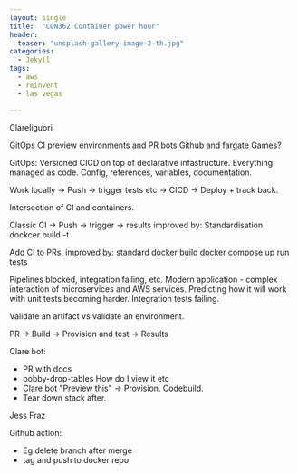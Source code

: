 ```yaml
---
layout: single
title:  "CON362 Container power hour"
header:
  teaser: "unsplash-gallery-image-2-th.jpg"
categories:
  - Jekyll
tags:
  - aws
  - reinvent
  - las vegas

---
```


Clareliguori


GitOps
CI preview environments and PR bots
Github and fargate
Games?

GitOps: Versioned CICD on top of declarative infastructure.
Everything managed as code. Config, references, variables, documentation.


Work locally -> Push -> trigger tests etc -> CICD -> Deploy + track back.

Intersection of CI and containers.

 Classic CI -> Push -> trigger -> results
 improved by: Standardisation. dockcer build -t

Add CI to PRs.
improved by: standard
docker build
docker compose up
run tests

Pipelines blocked, integration failing, etc.
Modern application - complex interaction of microservices and AWS services. Predicting how it will work with unit tests becoming harder. Integration tests failing.

Validate an artifact vs validate an environment.

PR -> Build -> Provision and test -> Results

Clare bot:
- PR with docs
- bobby-drop-tables How do I view it etc
- Clare bot "Preview this" -> Provision. Codebuild.
- Tear down stack after.

Jess Fraz

Github action:
- Eg delete branch after merge
- tag and push to docker repo
